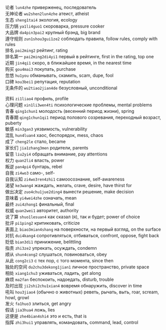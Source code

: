 论者 `lun4zhe` приверженец, последователь  
无神论者 `wu2shen2lun4zhe` атеист, atheist  
生态 `sheng1tai4` экология, ecology  
压力锅 `ya1li4guo1` скороварка, pressure cooker  
大品牌 `da4pin3pai2` крупный брэнд, big brand  
遵守规则 `zun1shou3gui1ze2` соблюдать правила, follow rules, comply with rules  
排名 `pai2ming2` рейтинг, rating  
排名第一 `pai2ming2di4yi1` первый в рейтинге, first in the rating, top one  
近期 `jin4qi1` скоро, в ближайшее время, in the nearest time  
购买 `gou4mai3` покупать, purchase  
忽悠 `hu1you` обманывать, скамить, scam, dupe, fool  
口碑 `kou3bei1` репутация, reputation  
无条件的 `wu2tiao2jian4de` безусловный, unconditional

<!-- https://zhuanlan.zhihu.com/p/18784769373 -->

资料 `zi1liao4` профиль, profile  
心理问题 `xin1li3wen4ti` психологические проблемы, mental problems  
青春 `qing1chun1` молодость (весенний период жизни), spring  
青春期 `qing1chun1qi1` период полового созревания, переходный возраст, puberty  
敏感 `min3gan3` уязвимость, vulnerability  
混乱 `hun4luan4` хаос, беспорядок, mess, chaos  
成了 `cheng2le` стало, became  
家长们 `jia1zhang3men` родители, parents  
留意 `liu2yi4` обращать внимание, pay attentions  
权力 `quan2li4` власть, power  
叛逆 `pan4pi4` бунтарь, rebel  
自我 `zi4wo3` само-, self-  
自我认知 `zi4wo3ren4zhi1` самоосознание, self-awareness  
渴望 `ke3wang4` жаждать, желать, crave, desire, have thirst for  
做出决定 `zuo4chu1jue2ding4` вынести решение, make decision  
意味着 `yi4wei4zhe` означать, mean  
最终 `zui4zhong1` финальный, final  
权威 `quan2wei1` авторитет, authority  
说了算 `shuo1lesuan4` как сказал (я), так и будет; power of choice  
批评 `pi1ping2` критиковать, criticize  
表面上 `biao3mian4shang` на поверхности, на первый взгляд, on the surface  
对抗 `dui4kang4` сопротивляться, отбиваться, confront, oppose, fight back  
贬低 `bian3di1` принижение, belittling  
指责 `zhi3ze2` упрекать, осуждать, condemn  
顺从 `shun4cong2` слушаться, повиноваться, obey  
从此 `cong2ci3` с тех пор, с того момента, since then  
独处的空间 `du2chu3dekong1jian1` личное пространство, private space  
相处 `xiang1chu3` уживаться, ладить, get along  
麻烦 `ma2fan` беспокоить, надоедать, disturb, trouble  
及时出现 `ji2shi2chu1xian4` вовремя обнаружить, discover in time  
吼叫 `hou3jiao4` (обычно о животных) реветь, рычать, выть, roar, scream, howl, growl  
发火 `fa1huo3` злиться, get angry  
假话 `jia3hua4` ложь, lies  
这便是 `zhe4bian4shi4` это и есть, that is  
指挥 `zhi3hui1` управлять, командовать, command, lead, control
